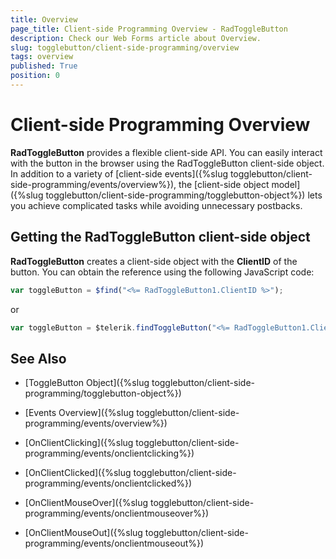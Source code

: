 ```yaml
---
title: Overview
page_title: Client-side Programming Overview - RadToggleButton
description: Check our Web Forms article about Overview.
slug: togglebutton/client-side-programming/overview
tags: overview
published: True
position: 0
---
```


# Client-side Programming Overview

**RadToggleButton** provides a flexible client-side API. You can easily interact with the button in the browser using the RadToggleButton client-side object. In addition to a variety of [client-side events]({%slug togglebutton/client-side-programming/events/overview%}), the [client-side object model]({%slug togglebutton/client-side-programming/togglebutton-object%}) lets you achieve complicated tasks while avoiding unnecessary postbacks.

## Getting the RadToggleButton client-side object

**RadToggleButton** creates a client-side object with the **ClientID** of the button. You can obtain the reference using the following JavaScript code:

````JavaScript
var toggleButton = $find("<%= RadToggleButton1.ClientID %>");
````

or

````JavaScript
var toggleButton = $telerik.findToggleButton("<%= RadToggleButton1.ClientID %>");
````

## See Also

 * [ToggleButton Object]({%slug togglebutton/client-side-programming/togglebutton-object%})
 
 * [Events Overview]({%slug togglebutton/client-side-programming/events/overview%})
 
 * [OnClientClicking]({%slug togglebutton/client-side-programming/events/onclientclicking%})
 
 * [OnClientClicked]({%slug togglebutton/client-side-programming/events/onclientclicked%})
 
 * [OnClientMouseOver]({%slug togglebutton/client-side-programming/events/onclientmouseover%})
 
 * [OnClientMouseOut]({%slug togglebutton/client-side-programming/events/onclientmouseout%})



